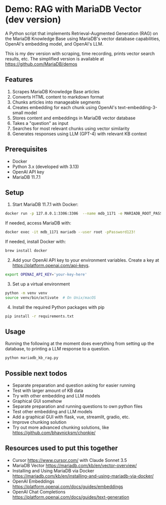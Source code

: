 # Demo: RAG with MariaDB Vector (dev version)

A Python script that implements Retrieval-Augmented Generation (RAG) on the MariaDB Knowledge Base using MariaDB's vector database capabilities, OpenAI's embedding model, and OpenAI's LLM.

This is my dev version with scraping, time recording, prints vector search results, etc. The simplified version is available at https://github.com/MariaDB/demos

## Features

1. Scrapes MariaDB Knowledge Base articles
2. Converts HTML content to markdown format
3. Chunks articles into manageable segments
4. Creates embedding for each chunk using OpenAI's text-embedding-3-small model
5. Stores content and embeddings in MariaDB vector database
6. Takes a "question" as input
7. Searches for most relevant chunks using vector similarity
8. Generates responses using LLM (GPT-4) with relevant KB context

## Prerequisites

- Docker
- Python 3.x (developed with 3.13)
- OpenAI API key
- MariaDB 11.7.1

## Setup

1. Start MariaDB 11.7.1 with Docker: 

```bash
docker run -p 127.0.0.1:3306:3306  --name mdb_1171 -e MARIADB_ROOT_PASSWORD=Password123! -d quay.io/mariadb-foundation/mariadb-devel:11.7
```

If needed, access MariaDB with:

```bash
docker exec -it mdb_1171 mariadb --user root -pPassword123!
```

If needed, install Docker with:

```bash
brew install docker
```

2. Add your OpenAI API key to your environment variables. Create a key at https://platform.openai.com/api-keys. 

```bash
export OPENAI_API_KEY='your-key-here'
```

3. Set up a virtual environment

```bash
python -m venv venv
source venv/bin/activate  # On Unix/macOS
```

4. Install the required Python packages with pip

```bash
pip install -r requirements.txt
```

## Usage

Running the following  at the moment does everything from setting up the database, to printing a LLM response to a question.

```bash
python mariadb_kb_rag.py
```

## Possible next todos

- Separate preparation and question asking for easier running
- Test with larger amount of KB data
- Try with other embedding and LLM models
- Graphical GUI somehow
- Separate preparation and running questions to own python files
- Test other embedding and LLM models
- Add a graphical GUI with flask, vue, streamlit, gradio, etc.
- Improve chunking solution 
- Try out more advanced chunking solutions, like https://github.com/bhavnicksm/chonkie/

## Resources used to put this together

- Cursor https://www.cursor.com/ with Claude Sonnet 3.5
- MariaDB Vector https://mariadb.com/kb/en/vector-overview/
- Installing and Using MariaDB via Docker https://mariadb.com/kb/en/installing-and-using-mariadb-via-docker/
- OpenAI Embeddings https://platform.openai.com/docs/guides/embeddings
- OpenAI Chat Completions https://platform.openai.com/docs/guides/text-generation
